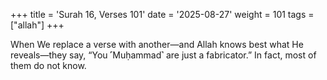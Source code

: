 +++
title = 'Surah 16, Verses 101'
date = '2025-08-27'
weight = 101
tags = ["allah"]
+++

When We replace a verse with another—and Allah knows best what He reveals—they say, “You ˹Muḥammad˺ are just a fabricator.” In fact, most of them do not know.
